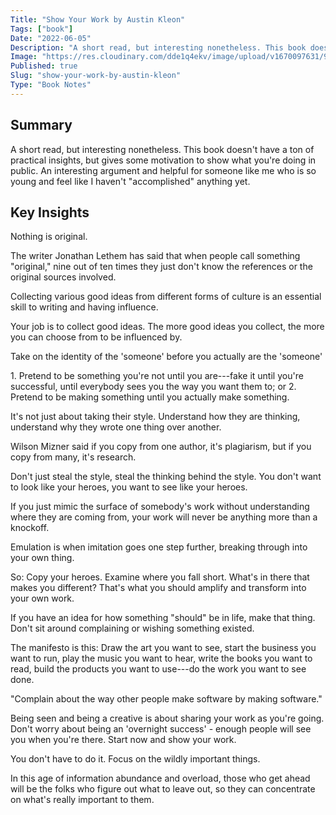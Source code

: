 ```yaml
---
Title: "Show Your Work by Austin Kleon"
Tags: ["book"]
Date: "2022-06-05"
Description: "A short read, but interesting nonetheless. This book doesn't have a ton of practical insights, but gives some motivation to show what you're doing in public. An interesting argument and helpful for someone like me who is so young and feel like I haven't accomplished anything yet."
Image: "https://res.cloudinary.com/dde1q4ekv/image/upload/v1670097631/978-0761178972_k6ngnh.jpg"
Published: true
Slug: "show-your-work-by-austin-kleon"
Type: "Book Notes"
---
```

Summary
-------

A short read, but interesting nonetheless. This book doesn't have a ton of practical insights, but gives some motivation to show what you're doing in public. An interesting argument and helpful for someone like me who is so young and feel like I haven't "accomplished" anything yet.

Key Insights
------------

Nothing is original.

The writer Jonathan Lethem has said that when people call something "original," nine out of ten times they just don't know the references or the original sources involved.

Collecting various good ideas from different forms of culture is an essential skill to writing and having influence.

Your job is to collect good ideas. The more good ideas you collect, the more you can choose from to be influenced by.

Take on the identity of the 'someone' before you actually are the 'someone'

1\. Pretend to be something you're not until you are---fake it until you're successful, until everybody sees you the way you want them to; or 2. Pretend to be making something until you actually make something.

It's not just about taking their style. Understand how they are thinking, understand why they wrote one thing over another.

Wilson Mizner said if you copy from one author, it's plagiarism, but if you copy from many, it's research.

Don't just steal the style, steal the thinking behind the style. You don't want to look like your heroes, you want to see like your heroes.

If you just mimic the surface of somebody's work without understanding where they are coming from, your work will never be anything more than a knockoff.

Emulation is when imitation goes one step further, breaking through into your own thing.

So: Copy your heroes. Examine where you fall short. What's in there that makes you different? That's what you should amplify and transform into your own work.

If you have an idea for how something "should" be in life, make that thing. Don't sit around complaining or wishing something existed.

The manifesto is this: Draw the art you want to see, start the business you want to run, play the music you want to hear, write the books you want to read, build the products you want to use---do the work you want to see done.

"Complain about the way other people make software by making software."

Being seen and being a creative is about sharing your work as you're going. Don't worry about being an 'overnight success' - enough people will see you when you're there. Start now and show your work.

You don't have to do it. Focus on the wildly important things.

In this age of information abundance and overload, those who get ahead will be the folks who figure out what to leave out, so they can concentrate on what's really important to them.